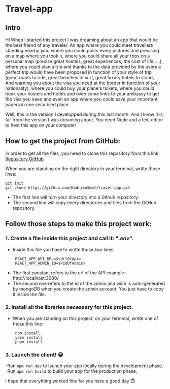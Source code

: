 # Travel-app

## Intro

Hi When I started this project I was dreaming about an app that would be the best friend of any traveler. An app where you could meet travellers standing nearby you, where you could posts every pictures and precising on a map where you took it, where you could share all your trips on a personal map (precise great hostels, great experiences, the cost of life, ...), where you could plan a trip and thanks to the data provided by the users a perfect trip would have been proposed in function of your style of trip (great roads to ride, great beaches to surf, great luxury hotels to stand, ... And warning you about the visa you need at the border in function of your nationality), where you could buy your plane's tickets, where you could book your hostels and hotels and even some links to your ambassy to get the visa you need and even an app where you could save your important papers in one securised place.

Well, this is the version I developped during this last month. And I know it is far from the version I was dreaming about.
You need Node and a text editor to host this app on your computer

## How to get the project from GitHub:

In order to get all the files, you need to clone this repository from this link: [Repository GitHub](https://github.com/HadrienSmet/travel-app)

When you are standing on the right directory in your terminal, writte those lines:

```
git init
git clone https://github.com/HadrienSmet/travel-app.git
```

- The first line will turn your directory into a Github repository.
- The second line will copy every directories and files from the GitHub repository.

## Follow those steps to make this project work:

### 1. Create a file inside this project and call it: "_.env_".

- Inside this file you have to writte those two lines:
    ```
     REACT_APP_API_URL=$<UrlOfApi>
     REACT_APP_ADMIN_ID=$<IdOfAdmin>
    ```
- The first constant refers to the url of the API example : http://localhost:3000/
- The second one refers to the id of the admin and wich is auto-generated by mongoDB when you create the admin account. You just have to copy it inside the file.

### 2. Install all the libraries necessary for this project.

- When you are standing on this project, on your terminal, writte one of those this line:
    ```
     npm install
     yarn install
     pnpm install
    ```

### 3. Launch the client! :grinning:

-Run `npm run dev` to launch your app locally during the development phase.
-Run `npm run build` to build your app for the production phase.

I hope that everything worked fine for you have a good day :innocent:
